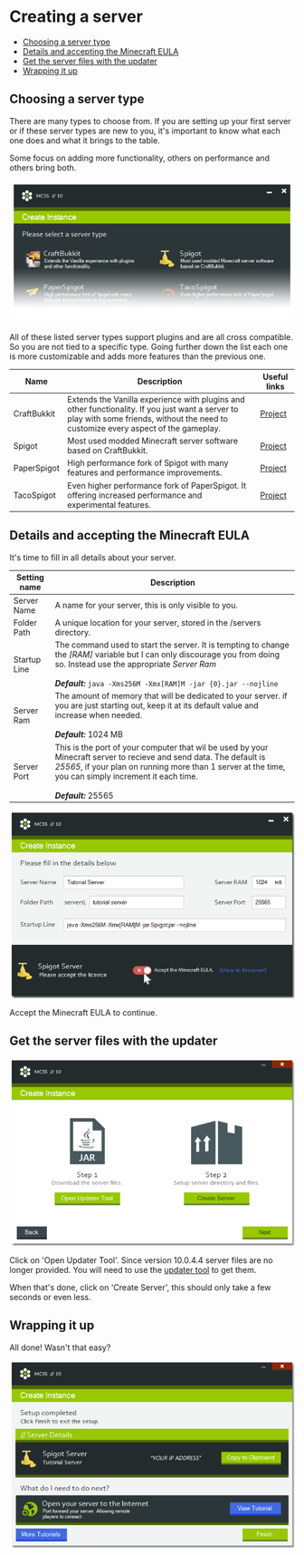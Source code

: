 # Creating a server

*   [Choosing a server type](#choosing-a-server-type)
*   [Details and accepting the Minecraft EULA](#details-and-accepting-the-minecraft-eula)
*   [Get the server files with the updater](#get-the-server-files-with-the-updater)
*   [Wrapping it up](#wrapping-it-up)

<a class="anchor" name="choosing-a-server-type"></a>

## Choosing a server type

There are many types to choose from. If you are setting up your first server or if these server types are new to you, it's important to know what each one does and what it brings to the table.

Some focus on adding more functionality, others on performance and others bring both.

![Part of a screenshot of the create instance window, slightly faded out towards the bottom](../_assets/images/create_server_type.png)

All of these listed server types support plugins and are all cross compatible. So you are not tied to a specific type. Going further down the list each one is more customizable and adds more features than the previous one.

Name | Description | Useful links
--- | --- | ---
CraftBukkit | Extends the Vanilla experience with plugins and other functionality. If you just want a server to play with some friends, without the need to customize every aspect of the gameplay. | [Project](https://bukkit.org/pages/about-us/)
Spigot | Most used modded Minecraft server software based on CraftBukkit. | [Project](https://www.spigotmc.org/wiki/about-spigot/)
PaperSpigot | High performance fork of Spigot with many features and performance improvements. | [Project](https://papermc.io/)
TacoSpigot |Even higher performance fork of PaperSpigot. It offering increased performance and experimental features. | [Project](https://tacospigot.github.io/)

<a class="anchor" name="details-and-accepting-the-minecraft-eula"></a>

## Details and accepting the Minecraft EULA

It's time to fill in all details about your server.

Setting name | Description
--- | ---
Server Name | A name for your server, this is only visible to you.
Folder Path | A unique location for your server, stored in the /servers directory.
Startup Line | The command used to start the server. It is tempting to change the <var>[RAM]</var> variable but I can only discourage you from doing so. Instead use the appropriate <var>Server Ram</var> <br><br> ***Default:*** `java -Xms256M -Xmx[RAM]M -jar {0}.jar --nojline`
Server Ram | The amount of memory that will be dedicated to your server. if you are just starting out, keep it at its default value and increase when needed. <br><br>***Default:*** 1024 MB
Server Port | This is the port of your computer that wil be used by your Minecraft server to recieve and send data. The default is <var>25565</var>, if your plan on running more than 1 server at the time, you can simply increment it each time.<br><br> ***Default:*** 25565

![Screenshot of the create instance window](../_assets/images/create_server_eula.png)

Accept the Minecraft EULA to continue.

<a class="anchor" name="get-the-server-files-with-the-updater"></a>

## Get the server files with the updater

![Screenshot of the create instance window](../_assets/images/create_server_files.png)

Click on 'Open Updater Tool'. Since version 10.0.4.4 server files are no longer provided. You will need to use the [updater tool](../../basics/updateserver/) to get them.

When that's done, click on 'Create Server', this should only take a few seconds or even less.

<a class="anchor" name="wrapping-it-up"></a>

## Wrapping it up

All done! Wasn't that easy?

![Screenshot of the create instance window](../_assets/images/create_server_finished.png)